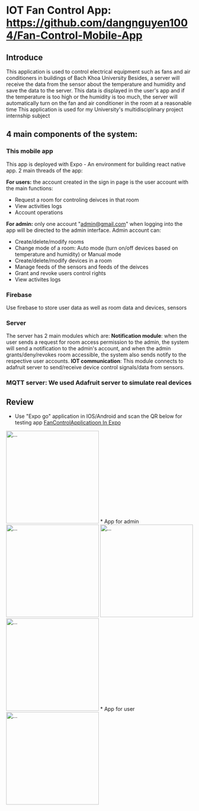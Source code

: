 # IOT Fan Control App: https://github.com/dangnguyen1004/Fan-Control-Mobile-App
## Introduce
This application is used to control electrical equipment such as fans and air conditioners in buildings of Bach Khoa University
Besides, a server will receive the data from the sensor about the temperature and humidity and save the data to the server. This data is displayed in the user's app and if the temperature is too high or the humidity is too much, the server will automatically turn on the fan and air conditioner in the room at a reasonable time
This application is used for my University's multidisciplinary project internship subject

## 4 main components of the system:
### This mobile app
This app is deployed with Expo - An environment for building react native app. 
2 main threads of the app:

**For users:** the account created in the sign in page is the user account with the main functions:
* Request a room for controling deivces in that room
* View activities logs
* Account operations

**For admin:** only one account "admin@gmail.com" when logging into the app will be directed to the admin interface. Admin account can:
* Create/delete/modify rooms
* Change mode of a room: Auto mode (turn on/off devices based on temperature and humidity) or Manual mode
* Create/delete/modify devices in a room
* Manage feeds of the sensors and feeds of the deivces
* Grant and revoke users control rights
* View activites logs

### Firebase 
Use firebase to store user data as well as room data and devices, sensors

### Server
The server has 2 main modules which are:
**Notification module**: when the user sends a request for room access permission to the admin, the system will send a notification to the admin's account, and when the admin grants/deny/revokes room accessible, the system also sends notify to the respective user accounts.
**IOT communication**: This module connects to adafruit server to send/receive device control signals/data from sensors.

### MQTT server: We used Adafruit server to simulate real devices

## Review
* Use "Expo go" application in IOS/Android and scan the QR below for testing app
[FanControlApplicatioon In Expo](https://expo.io/@nguyen_dang/FanControl)
<img src="https://user-images.githubusercontent.com/67234142/124096208-92e5bd00-da84-11eb-94c5-e38a3be70933.png" alt="..." width="250" />
* App for admin
<img src="https://user-images.githubusercontent.com/67234142/124093595-3386ad80-da82-11eb-8978-ebe1ef7326f4.jpg" alt="..." width="250" />
<img src="https://user-images.githubusercontent.com/67234142/124093621-397c8e80-da82-11eb-9229-6623836ef7f6.jpg" alt="..." width="250" />
<img src="https://user-images.githubusercontent.com/67234142/124093628-3bdee880-da82-11eb-9ce3-6f33e3100c13.jpg" alt="..." width="250" />
* App for user
<img src="https://user-images.githubusercontent.com/67234142/124093640-3ed9d900-da82-11eb-9170-456c9ded84ac.jpg" alt="..." width="250" />


